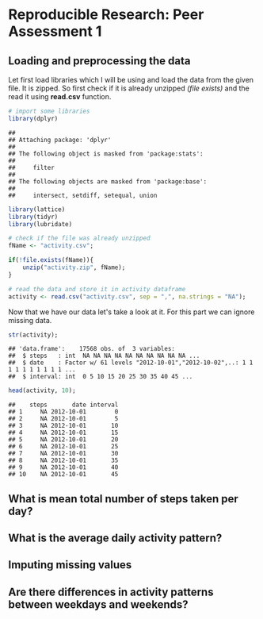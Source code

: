 # Reproducible Research: Peer Assessment 1


## Loading and preprocessing the data
Let first load libraries which I will be using and load the data from the given file. It is zipped. So first check if it is already unzipped *(file exists)* and the read it using **read.csv** function.

```r
# import some libraries
library(dplyr)
```

```
## 
## Attaching package: 'dplyr'
## 
## The following object is masked from 'package:stats':
## 
##     filter
## 
## The following objects are masked from 'package:base':
## 
##     intersect, setdiff, setequal, union
```

```r
library(lattice)
library(tidyr)
library(lubridate)

# check if the file was already unzipped
fName <- "activity.csv";

if(!file.exists(fName)){
    unzip("activity.zip", fName);
}

# read the data and store it in activity dataframe
activity <- read.csv("activity.csv", sep = ",", na.strings = "NA");
```
   
Now that we have our data let's take a look at it. For this part we can ignore missing data.

```r
str(activity);
```

```
## 'data.frame':	17568 obs. of  3 variables:
##  $ steps   : int  NA NA NA NA NA NA NA NA NA NA ...
##  $ date    : Factor w/ 61 levels "2012-10-01","2012-10-02",..: 1 1 1 1 1 1 1 1 1 1 ...
##  $ interval: int  0 5 10 15 20 25 30 35 40 45 ...
```

```r
head(activity, 10);
```

```
##    steps       date interval
## 1     NA 2012-10-01        0
## 2     NA 2012-10-01        5
## 3     NA 2012-10-01       10
## 4     NA 2012-10-01       15
## 5     NA 2012-10-01       20
## 6     NA 2012-10-01       25
## 7     NA 2012-10-01       30
## 8     NA 2012-10-01       35
## 9     NA 2012-10-01       40
## 10    NA 2012-10-01       45
```

## What is mean total number of steps taken per day?



## What is the average daily activity pattern?



## Imputing missing values



## Are there differences in activity patterns between weekdays and weekends?
